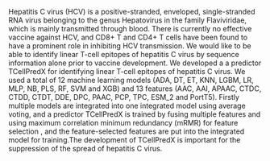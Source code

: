 Hepatitis C virus (HCV) is a positive-stranded, enveloped, single-stranded RNA virus belonging to the genus Hepatovirus in the family Flaviviridae, which is mainly transmitted through blood. There is currently no effective vaccine against HCV, and CD8+ T and CD4+ T cells have been found to have a prominent role in inhibiting HCV transmission. We would like to be able to identify linear T-cell epitopes of hepatitis C virus by sequence information alone prior to vaccine development. We developed a a predictor TCellPredX for identifying linear T-cell epitopes of hepatitis C virus. We used a total of 12 machine learning models (ADA, DT, ET, KNN, LGBM, LR, MLP, NB, PLS, RF, SVM and XGB) and 13 features (AAC, AAI, APAAC, CTDC, CTDD, CTDT, DDE, DPC, PAAC, PCP, TPC, ESM_2 and PortT5). Firstly multiple models are integrated into one integrated model using average voting, and a predictor TCellPredX is trained by fusing multiple features and using maximum correlation minimum redundancy (mRMR) for feature selection , and the feature-selected features are put into the integrated model for training.The development of TCellPredX is important for the suppression of the spread of hepatitis C virus.
